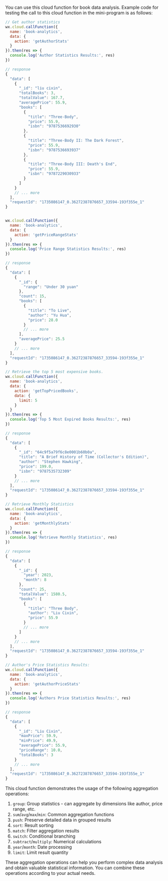 You can use this cloud function for book data analysis. Example code for testing the call to this cloud function in the mini-program is as follows:

```js
// Get author statistics
wx.cloud.callFunction({
  name: 'book-analytics',
  data: {
    action: 'getAuthorStats'
  }
}).then(res => {
  console.log('Author Statistics Results:', res)
})

// response
{
  "data": [
    {
      "_id": "liu cixin",
      "totalBooks": 3,
      "totalValue": 167.7,
      "averagePrice": 55.9,
      "books": [
        {
          "title": "Three-Body",
          "price": 55.9,
          "isbn": "9787536692930"
        },
        {
          "title": "Three-Body II: The Dark Forest",
          "price": 55.9,
          "isbn": "9787536693937"
        },
        {
          "title": "Three-Body III: Death's End",
          "price": 55.9,
          "isbn": "9787229030933"
        }
      ]
    }
    // ... more
  ],
  "requestId": "1735086147_0.36272387876657_33594-193f355e_1"
}


wx.cloud.callFunction({
  name: 'book-analytics',
  data: {
    action: 'getPriceRangeStats'
  }
}).then(res => {
  console.log('Price Range Statistics Results:', res)
})

// response
{
  "data": [
    {
      "_id": {
        "range": "Under 30 yuan"
      },
      "count": 15,
      "books": [
        {
          "title": "To Live",
          "author": "Yu Hua",
          "price": 28.0
        }
        // ... more
      ],
      "averagePrice": 25.5
    }
    // ... more
  ],
  "requestId": "1735086147_0.36272387876657_33594-193f355e_1"
}

// Retrieve the top 5 most expensive books.
wx.cloud.callFunction({
  name: 'book-analytics',
  data: {
    action: 'getTopPricedBooks',
    data: {
      limit: 5
    }
  }
}).then(res => {
  console.log('Top 5 Most Expired Books Results:', res)
})

// response
{
  "data": [
    {
      "_id": "64c9f5a79f6c8e0001b60b0a",
      "title": "A Brief History of Time (Collector's Edition)",
      "author": "Stephen Hawking",
      "price": 199.0,
      "isbn": "9787535732309"
    }
    // ... more
  ],
  "requestId": "1735086147_0.36272387876657_33594-193f355e_1"
}

// Retrieve Monthly Statistics
wx.cloud.callFunction({
  name: 'book-analytics',
  data: {
    action: 'getMonthlyStats'
  }
}).then(res => {
  console.log('Retrieve Monthly Statistics', res)
})

// response
{
  "data": [
    {
      "_id": {
        "year": 2023,
        "month": 8
      },
      "count": 25,
      "totalValue": 1580.5,
      "books": [
        {
          "title": "Three Body",
          "author": "Liu Cixin",
          "price": 55.9
        }
        // ... more
      ]
    }
    // ... more
  ],
  "requestId": "1735086147_0.36272387876657_33594-193f355e_1"
}

// Author's Price Statistics Results:
wx.cloud.callFunction({
  name: 'book-analytics',
  data: {
    action: 'getAuthorPriceStats'
  }
}).then(res => {
  console.log('Authors Price Statistics Results:', res)
})

// response
{
  "data": [
    {
      "_id": "Liu Cixin",
      "maxPrice": 59.9,
      "minPrice": 49.9,
      "averagePrice": 55.9,
      "priceRange": 10.0,
      "totalBooks": 3
    }
    // ... more
  ],
  "requestId": "1735086147_0.36272387876657_33594-193f355e_1"
}
```

This cloud function demonstrates the usage of the following aggregation operations:

1. `group`: Group statistics - can aggregate by dimensions like author, price range, etc.
2. `sum`/`avg`/`max`/`min`: Common aggregation functions
3. `push`: Preserve detailed data in grouped results
4. `sort`: Result sorting
5. `match`: Filter aggregation results
6. `switch`: Conditional branching
7. `subtract`/`multiply`: Numerical calculations
8. `year`/`month`: Date processing
9. `limit`: Limit result quantity

These aggregation operations can help you perform complex data analysis and obtain valuable statistical information. You can combine these operations according to your actual needs.